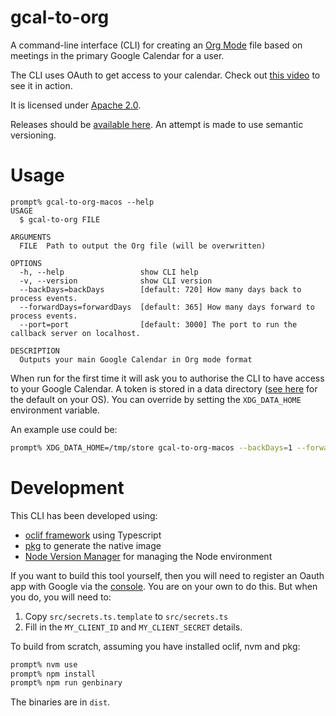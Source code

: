 # gcal-to-org
A command-line interface (CLI) for creating an [Org Mode](https://orgmode.org/) file based on meetings in the primary Google Calendar for a user.

The CLI uses OAuth to get access to your calendar. Check out [this video](https://youtu.be/mEgzs_NfEyw) to see it in action.

It is licensed under [Apache 2.0](LICENSE).

Releases should be [available here](/oburn/gcal-to-org/releases). An attempt is made to use semantic versioning.

# Usage

```
prompt% gcal-to-org-macos --help
USAGE
  $ gcal-to-org FILE

ARGUMENTS
  FILE  Path to output the Org file (will be overwritten)

OPTIONS
  -h, --help                 show CLI help
  -v, --version              show CLI version
  --backDays=backDays        [default: 720] How many days back to process events.
  --forwardDays=forwardDays  [default: 365] How many days forward to process events.
  --port=port                [default: 3000] The port to run the callback server on localhost.

DESCRIPTION
  Outputs your main Google Calendar in Org mode format
```

When run for the first time it will ask you to authorise the CLI to have access to your Google Calendar. A token is stored in a data directory ([see here](https://oclif.io/docs/config) for the default on your OS). You can override by setting the `XDG_DATA_HOME` environment variable.

An example use could be:

```bash
prompt% XDG_DATA_HOME=/tmp/store gcal-to-org-macos --backDays=1 --forwardDays=1 /tmp/org.org
```

# Development

This CLI has been developed using:
- [oclif framework](https://oclif.io/docs/introduction) using Typescript
- [pkg](https://github.com/vercel/pkg) to generate the native image
- [Node Version Manager](https://github.com/nvm-sh/nvm) for managing the Node environment

If you want to build this tool yourself, then you will need to register an Oauth app with Google via the [console](https://console.cloud.google.com/getting-started). You are on your own to do this. But when you do, you will need to:
1. Copy `src/secrets.ts.template` to `src/secrets.ts`
2. Fill in the `MY_CLIENT_ID` and `MY_CLIENT_SECRET` details.

To build from scratch, assuming you have installed oclif, nvm and pkg:

```bash
prompt% nvm use
prompt% npm install
prompt% npm run genbinary
```

The binaries are in `dist`.
